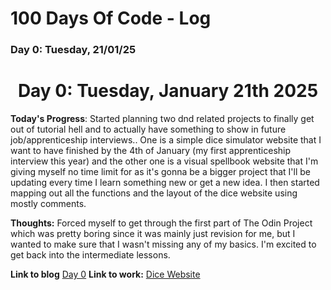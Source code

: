 # 100 Days Of Code - Log

### Day 0: Tuesday, 21/01/25

<h1 align="center">Day 0: Tuesday, January 21th 2025</h1>

**Today's Progress**: Started planning two dnd related projects to finally get out of tutorial hell and to actually have something to show in future job/apprenticeship interviews.. One is a simple dice simulator website that I want to have finished by the 4th of January (my first apprenticeship interview this year) and the other one is a visual spellbook website that I'm giving myself no time limit for as it's gonna be a bigger project that I'll be updating every time I learn something new or get a new idea. I then started mapping out all the functions and the layout of the dice website using mostly comments.

**Thoughts:** Forced myself to get through the first part of The Odin Project which was pretty boring since it was mainly just revision for me, but I wanted to make sure that I wasn't missing any of my basics. I'm excited to get back into the intermediate lessons. 

**Link to blog** [Day 0](https://www.tumblr.com/sweetieupgrade/773302266757316608/tuesday-210125)
**Link to work:** [Dice Website](https://github.com/cinnamon-bee/projects-freetime/blob/main/index.html)


